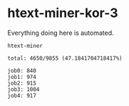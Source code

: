# htext-miner-kor-3

Everything doing here is automated.

```
htext-miner

total: 4650/9855 (47.1841704718417%)

job0: 840
job1: 974
job2: 915
job3: 1004
job4: 917
```